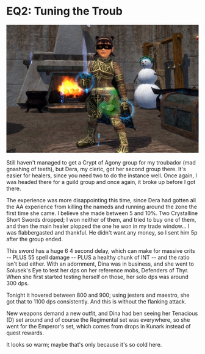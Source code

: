 # EQ2: Tuning the Troub

![everquest2-2007-12-05-00-25-26-43.jpg](../uploads/2007/12/everquest2-2007-12-05-00-25-26-43.jpg)

Still haven't managed to get a Crypt of Agony group for my troubador (mad gnashing of teeth), but Dera, my cleric, got her second group there. It's easier for healers, since you need two to do the instance well. Once again, I was headed there for a guild group and once again, it broke up before I got there.

The experience was more disappointing this time, since Dera had gotten all the AA experience from killing the nameds and running around the zone the first time she came. I believe she made between 5 and 10%. Two Crystalline Short Swords dropped; I won neither of them, and tried to buy one of them, and then the main healer plopped the one he won in my trade window... I was flabbergasted and thankful. He didn't want any money, so I sent him 5p after the group ended.

This sword has a huge 6 4 second delay, which can make for massive crits -- PLUS 55 spell damage -- PLUS a healthy chunk of INT -- and the ratio isn't bad either. With an adornment, Dina was in business, and she went to Solusek's Eye to test her dps on her reference mobs, Defenders of Thyr. When she first started testing herself on those, her solo dps was around 300 dps.

Tonight it hovered between 800 and 900; using jesters and maestro, she got that to 1100 dps consistently. And this is without the flanking attack.

New weapons demand a new outfit, and Dina had ben seeing her Tenacious (D) set around and of course the Regimental set was everywhere, so she went for the Emperor's set, which comes from drops in Kunark instead of quest rewards.

It looks so warm; maybe that's only because it's so cold here.

